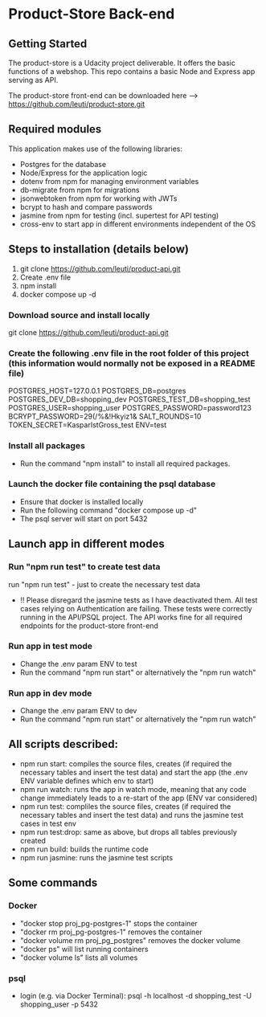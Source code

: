 # Product-Store Back-end

## Getting Started

The product-store is a Udacity project deliverable. It offers the basic functions of a webshop. This repo contains a basic Node and Express app serving as API.

The product-store front-end can be downloaded here --> https://github.com/leuti/product-store.git

## Required modules

This application makes use of the following libraries:

- Postgres for the database
- Node/Express for the application logic
- dotenv from npm for managing environment variables
- db-migrate from npm for migrations
- jsonwebtoken from npm for working with JWTs
- bcrypt to hash and compare passwords
- jasmine from npm for testing (incl. supertest for API testing)
- cross-env to start app in different environments independent of the OS

## Steps to installation (details below)

1. git clone https://github.com/leuti/product-api.git
2. Create .env file
3. npm install
4. docker compose up -d

### Download source and install locally

git clone https://github.com/leuti/product-api.git

### Create the following .env file in the root folder of this project (this information would normally not be exposed in a README file)

POSTGRES_HOST=127.0.0.1
POSTGRES_DB=postgres
POSTGRES_DEV_DB=shopping_dev
POSTGRES_TEST_DB=shopping_test
POSTGRES_USER=shopping_user
POSTGRES_PASSWORD=password123
BCRYPT_PASSWORD=29(/%&!Hkyiz1&
SALT_ROUNDS=10
TOKEN_SECRET=KasparIstGross_test
ENV=test

### Install all packages

- Run the command "npm install" to install all required packages.

### Launch the docker file containing the psql database

- Ensure that docker is installed locally
- Run the following command "docker compose up -d"
- The psql server will start on port 5432

## Launch app in different modes

### Run "npm run test" to create test data

run "npm run test" - just to create the necessary test data

- !! Please disregard the jasmine tests as I have deactivated them. All test cases relying on Authentication are failing. These tests were correctly running in the API/PSQL project. The API works fine for all required endpoints for the product-store front-end

### Run app in test mode

- Change the .env param ENV to test
- Run the command "npm run start" or alternatively the "npm run watch"

### Run app in dev mode

- Change the .env param ENV to dev
- Run the command "npm run start" or alternatively the "npm run watch"

## All scripts described:

- npm run start: compiles the source files, creates (if required the necessary tables and insert the test data) and start the app (the .env ENV variable defines which env to start)
- npm run watch: runs the app in watch mode, meaning that any code change immediately leads to a re-start of the app (ENV var considered)
- npm run test: compliles the source files, creates (if required the necessary tables and insert the test data) and runs the jasmine test cases in test env
- npm run test:drop: same as above, but drops all tables previously created
- npm run build: builds the runtime code
- npm run jasmine: runs the jasmine test scripts

## Some commands

### Docker

- "docker stop proj_pg-postgres-1" stops the container
- "docker rm proj_pg-postgres-1" removes the container
- "docker volume rm proj_pg_postgres" removes the docker volume
- "docker ps" will list running containers
- "docker volume ls" lists all volumes

### psql

- login (e.g. via Docker Terminal): psql -h localhost -d shopping_test -U shopping_user -p 5432
